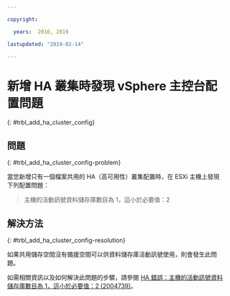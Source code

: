```yaml
---

copyright:

  years:  2016, 2019

lastupdated: "2019-02-14"

---
```


# 新增 HA 叢集時發現 vSphere 主控台配置問題
{: #trbl_add_ha_cluster_config}

## 問題
{: #trbl_add_ha_cluster_config-problem}

當您新增只有一個檔案共用的 HA（高可用性）叢集配置時，在 ESXi 主機上發現下列配置問題：

> 主機的活動訊號資料儲存庫數目為 1，這小於必要值：2

## 解決方法
{: #trbl_add_ha_cluster_config-resolution}

如果共用儲存空間沒有備援空間可以供資料儲存庫活動訊號使用，則會發生此問題。

如需相關資訊以及如何解決此問題的步驟，請參閱 [HA 錯誤：主機的活動訊號資料儲存庫數目為 1，這小於必要值：2 (2004739)](https://kb.vmware.com/selfservice/microsites/search.do?language=en_US&cmd=displayKC&externalId=2004739)。
